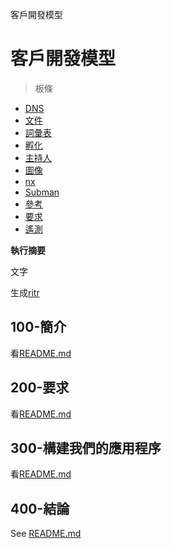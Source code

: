 客戶開發模型

# 客戶開發模型

> 板條

-   [DNS](./DNS.md)
-   [文件](./DOCUMENTATION.md)
-   [詞彙表](./GLOSSARY.md)
-   [孵化](./HATCH.md)
-   [主持人](./HOSTS.md)
-   [圖像](./IMAGES.md)
-   [nx](./NX.md)
-   [Subman](./PODMAN.md)
-   [參考](./REFERENCES.md)
-   [要求](./REQUIREMENTS.md)
-   [遙測](./TELEMETRY.md)

**執行摘要**

文字

生成[ritr](https://app.rytr.me)

## 100-簡介

看[README.md](./100/README.md)

## 200-要求

看[README.md](./200/README.md)

## 300-構建我們的應用程序

看[README.md](./300/README.md)

## 400-結論

See [README.md](./400/README.md)
